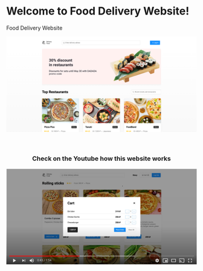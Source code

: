 # Welcome to Food Delivery Website!
Food Delivery Website
<div align="center">
  <img src="./img/image_01.png" alt="website Preview"></a>
  
  </br>
  </br>
  </br>
  <h3> Check on the Youtube how this website works </h3>
  
  <a href="https://www.youtube.com/watch?v=UJn0TXRrTmM">
    <img src="./img/Youtube.png" alt="Youtube Preview"></a>
</div>
